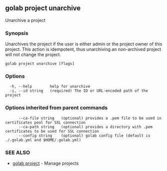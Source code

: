 ## golab project unarchive

Unarchive a project

### Synopsis


Unarchives the project if the user is either admin or the project owner of this project. This action is idempotent, thus unarchiving an non-archived project will not change the project.

```
golab project unarchive [flags]
```

### Options

```
  -h, --help        help for unarchive
  -i, --id string   (required) The ID or URL-encoded path of the project
```

### Options inherited from parent commands

```
      --ca-file string   (optional) provides a .pem file to be used in certificates pool for SSL connection
      --ca-path string   (optional) provides a directory with .pem certificates to be used for SSL connection
      --config string    (optional) golab config file (default is ./.golab.yml and $HOME/.golab.yml)
```

### SEE ALSO
* [golab project](golab_project.md)	 - Manage projects

